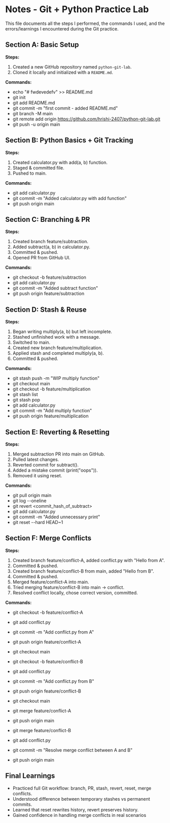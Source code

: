 # Notes - Git + Python Practice Lab

This file documents all the steps I performed, the commands I used, and the errors/learnings I encountered during the Git practice.

## Section A: Basic Setup

**Steps:**
1. Created a new GitHub repository named `python-git-lab`.
2. Cloned it locally and initialized with a `README.md`.

**Commands:**
- echo "# fwdevedefv" >> README.md
- git init
- git add README.md
- git commit -m "first commit - added README.md"
- git branch -M main
- git remote add origin https://github.com/hrishi-2407/python-git-lab.git
- git push -u origin main

## Section B: Python Basics + Git Tracking

**Steps:**
1. Created calculator.py with add(a, b) function.
2. Staged & committed file.
3. Pushed to main.

**Commands:**
- git add calculator.py
- git commit -m "Added calculator.py with add function"
- git push origin main

## Section C: Branching & PR

**Steps:**

1. Created branch feature/subtraction.
2. Added subtract(a, b) in calculator.py.
3. Committed & pushed.
4. Opened PR from GitHub UI.

**Commands:**
- git checkout -b feature/subtraction
- git add calculator.py
- git commit -m "Added subtract function"
- git push origin feature/subtraction

## Section D: Stash & Reuse

**Steps:**
1. Began writing multiply(a, b) but left incomplete.
2. Stashed unfinished work with a message.
3. Switched to main.
4. Created new branch feature/multiplication.
5. Applied stash and completed multiply(a, b).
6. Committed & pushed.

**Commands:**
- git stash push -m "WIP multiply function"
- git checkout main
- git checkout -b feature/multiplication
- git stash list
- git stash pop
- git add calculator.py
- git commit -m "Add multiply function"
- git push origin feature/multiplication

## Section E: Reverting & Resetting

**Steps:**
1. Merged subtraction PR into main on GitHub.
2. Pulled latest changes.
3. Reverted commit for subtract().
4. Added a mistake commit (print("oops")).
5. Removed it using reset.

**Commands:**
- git pull origin main
- git log --oneline
- git revert <commit_hash_of_subtract>
- git add calculator.py
- git commit -m "Added unnecessary print"
- git reset --hard HEAD~1

## Section F: Merge Conflicts

**Steps:**
1. Created branch feature/conflict-A, added conflict.py with "Hello from A".
2. Committed & pushed.
3. Created branch feature/conflict-B from main, added "Hello from B".
4. Committed & pushed.
5. Merged feature/conflict-A into main.
6. Tried merging feature/conflict-B into main → conflict.
7. Resolved conflict locally, chose correct version, committed.

**Commands:**
- git checkout -b feature/conflict-A
- git add conflict.py
- git commit -m "Add conflict.py from A"
- git push origin feature/conflict-A

- git checkout main
- git checkout -b feature/conflict-B
- git add conflict.py
- git commit -m "Add conflict.py from B"
- git push origin feature/conflict-B

- git checkout main
- git merge feature/conflict-A
- git push origin main

- git merge feature/conflict-B
- git add conflict.py
- git commit -m "Resolve merge conflict between A and B"
- git push origin main

## Final Learnings

- Practiced full Git workflow: branch, PR, stash, revert, reset, merge conflicts.
- Understood difference between temporary stashes vs permanent commits.
- Learned that reset rewrites history, revert preserves history.
- Gained confidence in handling merge conflicts in real scenarios
